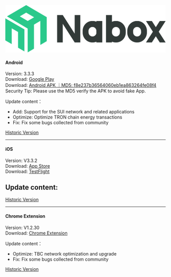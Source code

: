 ![Naobx](./logo-black.svg) 
####  Android
Version: 3.3.3  
Download: [Google Play](https://play.google.com/store/apps/details?id=com.wallet.nabox)  
Download: [Android APK ｜MD5: f8e237b36564060eb1ea863264fe08f4 ](https://nabox-apk.oss-cn-hongkong.aliyuncs.com/Nabox_3.3.3.apk)  
Security Tip: Please use the MD5 verify the APK to avoid fake App. 

Update content：
- Add: Support for the SUI network and related applications
- Optimize: Optimize TRON chain energy transactions
- Fix: Fix some bugs collected from community

[Historic Version](/android.md) 
______________________________________________________________________________________________________________________
####  iOS
Version: V3.3.2  
Download: [App Store](https://apps.apple.com/us/app/nabox-wallet/id6443821021)  
Download: [TestFlight](https://testflight.apple.com/join/P3ASFT8F)

Update content:   
- 

[Historic Version](/ios.md) 
______________________________________________________________________________________________________________________
####  Chrome Extension
Version:  V1.2.30  
Download: [Chrome Extension](https://chrome.google.com/webstore/detail/nabox-wallet/nknhiehlklippafakaeklbeglecifhad?hl=zh-CN&authuser=1) 

Update content：
- Optimize: TBC network optimization and upgrade
- Fix: Fix some bugs collected from community

[Historic Version](/extension.md) 
